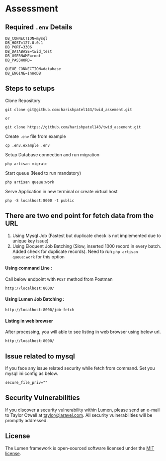 # Assessment

## Required `.env` Details

    DB_CONNECTION=mysql
    DB_HOST=127.0.0.1
    DB_PORT=3306
    DB_DATABASE=twid_test
    DB_USERNAME=root
    DB_PASSWORD=
    
    QUEUE_CONNECTION=database
    DB_ENGINE=InnoDB
## Steps to setups
    
Clone Repository

    git clone git@github.com:harishpatel143/twid_assement.git
    
    or 
    
    git clone https://github.com/harishpatel143/twid_assement.git
    
Create `.env` file from example
    
    cp .env.example .env

Setup Database connection and run migration
  
    php artisan migrate
    
Start queue (Need to run mandatory)
    
    php artisan queue:work
    
Serve Application in new terminal or create virtual host
    
    php -S localhost:8000 -t public


## There are two end point for fetch data from the URL
1. Using Mysql Job (Fastest but duplicate check is not implemented due to unique key issue)
2. Using Eloquent Job Batching (Slow, inserted 1000 record in every batch. Added check for duplicate records).
    Need to run `php artisan queue:work` for this option
 
#### Using command Line : 
Call below endpoint with `POST` method from Postman

    http://localhost:8000/
    
#### Using Lumen Job Batching :
    
    http://localhost:8000/job-fetch
    
#### Listing in web browser

After processing, you will able to see listing in web browser using below url.

    http://localhost:8000/

## Issue related to mysql 
If you face any issue related security while fetch from command. Set you mysql ini config as below.

    secure_file_priv=""
    
    
## Security Vulnerabilities

If you discover a security vulnerability within Lumen, please send an e-mail to Taylor Otwell at taylor@laravel.com. All security vulnerabilities will be promptly addressed.

## License

The Lumen framework is open-sourced software licensed under the [MIT license](https://opensource.org/licenses/MIT).
